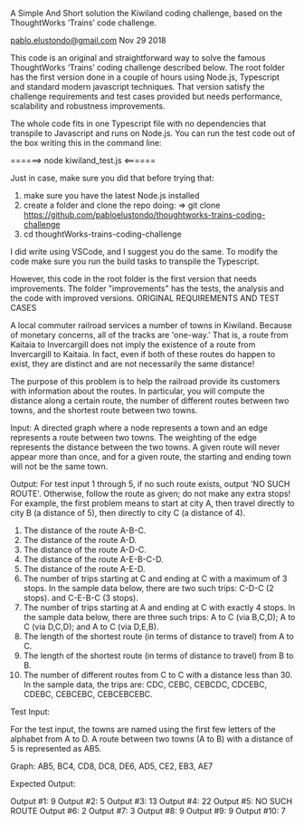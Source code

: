 A Simple And Short solution the Kiwiland coding challenge, based on the ThoughtWorks ‘Trains’ code challenge.

pablo.elustondo@gmail.com Nov 29 2018

This code is an original and straightforward way to solve the famous ThoughtWorks ‘Trains’ coding challenge described below. The root folder has the first version done in a couple of hours using Node.js, Typescript and standard modern javascript techniques. That version satisfy the challenge requirements and test cases  provided but needs performance, scalability and robustness improvements.  

The whole code fits in one Typescript file with no dependencies that transpile to Javascript and runs on Node.js. You can run the test code out of the box writing this in the command line:

======> node kiwiland_test.js  <======

Just in case, make sure you did that before trying that:
1) make sure you have the latest Node.js installed 
2) create a folder and clone the repo doing:
=> git clone https://github.com/pabloelustondo/thoughtworks-trains-coding-challenge
4) cd thoughtWorks-trains-coding-challenge 


I did write using VSCode, and I suggest you do the same. To modify the code make sure you run the build tasks to transpile the Typescript. 

However, this code in the root folder is the first version that needs improvements. The folder "improvements" has the tests, the analysis and the code with improved versions.
ORIGINAL REQUIREMENTS AND TEST CASES

A local commuter railroad services a number of towns in
Kiwiland.  Because of monetary concerns, all of the tracks are 'one-way.'
That is, a route from Kaitaia to Invercargill does not imply the existence
of a route from Invercargill to Kaitaia.  In fact, even if both of these
routes do happen to exist, they are distinct and are not necessarily the
same distance!

The purpose of this problem is to help the railroad provide its customers
with information about the routes.  In particular, you will compute the
distance along a certain route, the number of different routes between two
towns, and the shortest route between two towns.

Input:  A directed graph where a node represents a town and an edge
represents a route between two towns.  The weighting of the edge represents
the distance between the two towns.  A given route will never appear more
than once, and for a given route, the starting and ending town will not be
the same town.

Output: For test input 1 through 5, if no such route exists, output 'NO
SUCH ROUTE'.  Otherwise, follow the route as given; do not make any extra
stops!  For example, the first problem means to start at city A, then
travel directly to city B (a distance of 5), then directly to city C (a
distance of 4).

1. The distance of the route A-B-C.
2. The distance of the route A-D.
3. The distance of the route A-D-C.
4. The distance of the route A-E-B-C-D.
5. The distance of the route A-E-D.
6. The number of trips starting at C and ending at C with a maximum of 3
stops.  In the sample data below, there are two such trips: C-D-C (2
stops). and C-E-B-C (3 stops).
7. The number of trips starting at A and ending at C with exactly 4 stops.
In the sample data below, there are three such trips: A to C (via B,C,D); A
to C (via D,C,D); and A to C (via D,E,B).
8. The length of the shortest route (in terms of distance to travel) from A
to C.
9. The length of the shortest route (in terms of distance to travel) from B
to B.
10. The number of different routes from C to C with a distance less than 30.  In the sample data, the trips are: CDC, CEBC, CEBCDC, CDCEBC, CDEBC,
CEBCEBC, CEBCEBCEBC.

Test Input:

For the test input, the towns are named using the first few letters of the
alphabet from A to D.  A route between two towns (A to B) with a distance
of 5 is represented as AB5.

Graph: AB5, BC4, CD8, DC8, DE6, AD5, CE2, EB3, AE7

Expected Output:

Output #1: 9
Output #2: 5
Output #3: 13
Output #4: 22
Output #5: NO SUCH ROUTE
Output #6: 2
Output #7: 3
Output #8: 9
Output #9: 9
Output #10: 7